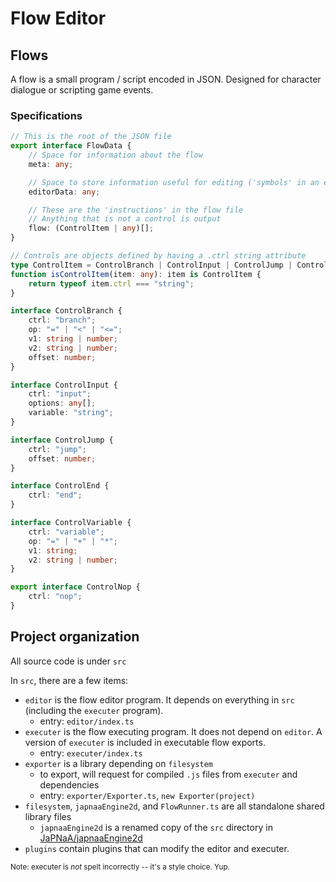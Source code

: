 # Flow Editor

## Flows

A flow is a small program / script encoded in JSON. Designed for character dialogue or scripting game events.

### Specifications

```ts
// This is the root of the JSON file
export interface FlowData {
    // Space for information about the flow
    meta: any;

    // Space to store information useful for editing ('symbols' in an executable)
    editorData: any;

    // These are the 'instructions' in the flow file
    // Anything that is not a control is output
    flow: (ControlItem | any)[];
}

// Controls are objects defined by having a .ctrl string attribute
type ControlItem = ControlBranch | ControlInput | ControlJump | ControlEnd | ControlVariable | ControlNop;
function isControlItem(item: any): item is ControlItem {
    return typeof item.ctrl === "string";
}

interface ControlBranch {
    ctrl: "branch";
    op: "=" | "<" | "<=";
    v1: string | number;
    v2: string | number;
    offset: number;
}

interface ControlInput {
    ctrl: "input";
    options: any[];
    variable: "string";
}

interface ControlJump {
    ctrl: "jump";
    offset: number;
}

interface ControlEnd {
    ctrl: "end";
}

interface ControlVariable {
    ctrl: "variable";
    op: "=" | "+" | "*";
    v1: string;
    v2: string | number;
}

export interface ControlNop {
    ctrl: "nop";
}
```

## Project organization

All source code is under `src`

In `src`, there are a few items:

  - `editor` is the flow editor program. It depends on everything in `src` (including the `executer` program).
    - entry: `editor/index.ts`
  - `executer` is the flow executing program. It does not depend on `editor`. A version of `executer` is included in executable flow exports.
    - entry: `executer/index.ts`
  - `exporter` is a library depending on `filesystem`
    - to export, will request for compiled `.js` files from `executer` and dependencies
    - entry: `exporter/Exporter.ts`, `new Exporter(project)`
  - `filesystem`, `japnaaEngine2d`, and `FlowRunner.ts` are all standalone shared library files
    - `japnaaEngine2d` is a renamed copy of the `src` directory in [JaPNaA/japnaaEngine2d](https://github.com/JaPNaA/japnaaEngine2d)
  - `plugins` contain plugins that can modify the editor and executer.

<small>Note: executer is _not_ spelt incorrectly -- it's a style choice. Yup.</small>
